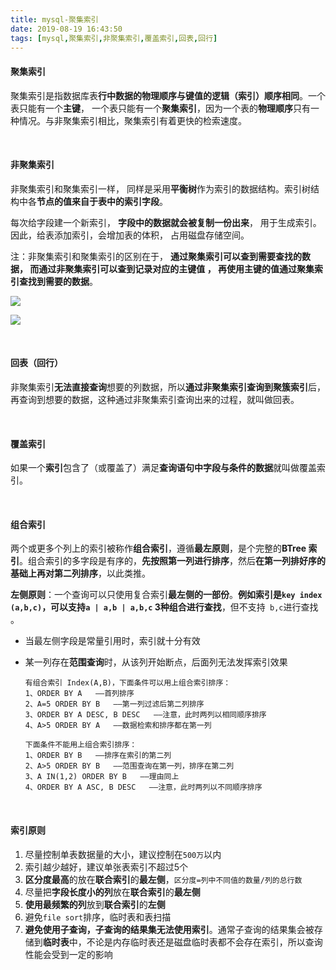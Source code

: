 ```yaml
---
title: mysql-聚集索引
date: 2019-08-19 16:43:50
tags: [mysql,聚集索引,非聚集索引,覆盖索引,回表,回行]
---
```


#### 聚集索引

聚集索引是指数据库表**行中数据的物理顺序与键值的逻辑（索引）顺序相同**。一个表只能有一个**主键**， 一个表只能有一个**聚集索引**，因为一个表的**物理顺序**只有一种情况。与非聚集索引相比，聚集索引有着更快的检索速度。

<!--more-->

<br/>



#### 非聚集索引

非聚集索引和聚集索引一样， 同样是采用**平衡树**作为索引的数据结构。索引树结构中各**节点的值来自于表中的索引字段**。



每次给字段建一个新索引， **字段中的数据就会被复制一份出来**， 用于生成索引。 因此，给表添加索引，会增加表的体积， 占用磁盘存储空间。



注：非聚集索引和聚集索引的区别在于， **通过聚集索引可以查到需要查找的数据， 而通过非聚集索引可以查到记录对应的主键值 ， 再使用主键的值通过聚集索引查找到需要的数据**。



![](https://chenoge.github.io/endBlogs/2019/08/19/mysql-%E8%81%9A%E9%9B%86%E7%B4%A2%E5%BC%95/2.png)

![](https://chenoge.github.io/endBlogs/2019/08/19/mysql-%E8%81%9A%E9%9B%86%E7%B4%A2%E5%BC%95/1.png)

<br/>



#### 回表（回行）

非聚集索引**无法直接查询**想要的列数据，所以**通过非聚集索引查询到聚簇索引**后，再查询到想要的数据，这种通过非聚集索引查询出来的过程，就叫做回表。

<br/>



#### 覆盖索引

如果一个**索引**包含了（或覆盖了）满足**查询语句中字段与条件的数据**就叫做覆盖索引。

<br/>



#### 组合索引

两个或更多个列上的索引被称作**组合索引**，遵循**最左原则**，是个完整的**BTree 索引**。组合索引的多字段是有序的，**先按照第一列进行排序**，然后**在第一列排好序的基础上再对第二列排序**，以此类推。



**左侧原则**：一个查询可以只使用复合索引**最左侧的一部份**。**例如索引是`key index (a,b,c)`，可以支持`a | a,b | a,b,c` 3种组合进行查找**，但不支持` b,c`进行查找 。

- 当最左侧字段是常量引用时，索引就十分有效

- 某一列存在**范围查询**时，从该列开始断点，后面列无法发挥索引效果

  ```
  有组合索引 Index(A,B)，下面条件可以用上组合索引排序：
  1、ORDER BY A   ——首列排序
  2、A=5 ORDER BY B   ——第一列过滤后第二列排序
  3、ORDER BY A DESC, B DESC   ——注意，此时两列以相同顺序排序
  4、A>5 ORDER BY A   ——数据检索和排序都在第一列
  
  下面条件不能用上组合索引排序：
  1、ORDER BY B   ——排序在索引的第二列
  2、A>5 ORDER BY B   ——范围查询在第一列，排序在第二列
  3、A IN(1,2) ORDER BY B   ——理由同上
  4、ORDER BY A ASC, B DESC   ——注意，此时两列以不同顺序排序
  ```

<br/>



#### 索引原则

1. 尽量控制单表数据量的大小，建议控制在`500万`以内
2. 索引越少越好，建议单张表索引不超过5个
3. **区分度最高**的放在**联合索引**的**最左侧**，`区分度=列中不同值的数量/列的总行数`
4. 尽量把**字段长度小的列**放在**联合索引**的**最左侧**
5. **使用最频繁的列**放到**联合索引**的**左侧**
6. 避免`file sort`排序，临时表和表扫描
7. **避免使用子查询，子查询的结果集无法使用索引**。通常子查询的结果集会被存储到**临时表**中，不论是内存临时表还是磁盘临时表都不会存在索引，所以查询性能会受到一定的影响